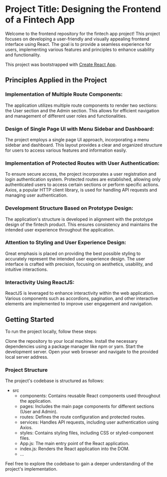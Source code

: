 # Project Title: Designing the Frontend of a Fintech App

Welcome to the frontend repository for the fintech app project! This project focuses on developing a user-friendly and visually appealing frontend interface using React. The goal is to provide a seamless experience for users, implementing various features and principles to enhance usability and functionality.

This project was bootstrapped with [Create React App](https://github.com/facebook/create-react-app).

## Principles Applied in the Project

### Implementation of Multiple Route Components: 
The application utilizes multiple route components to render two sections: the User section and the Admin section. This allows for efficient navigation and management of different user roles and functionalities.

### Design of Single Page UI with Menu Sidebar and Dashboard:
 The project employs a single page UI approach, incorporating a menu sidebar and dashboard. This layout provides a clear and organized structure for users to access various features and information easily.

### Implementation of Protected Routes with User Authentication:
 To ensure secure access, the project incorporates a user registration and login authentication system. Protected routes are established, allowing only authenticated users to access certain sections or perform specific actions. Axios, a popular HTTP client library, is used for handling API requests and managing user authentication.

### Development Structure Based on Prototype Design:
 The application's structure is developed in alignment with the prototype design of the fintech product. This ensures consistency and maintains the intended user experience throughout the application.

### Attention to Styling and User Experience Design: 
Great emphasis is placed on providing the best possible styling to accurately represent the intended user experience design. The user interface is crafted with precision, focusing on aesthetics, usability, and intuitive interactions.

### Interactivity Using ReactJS: 
ReactJS is leveraged to enhance interactivity within the web application. Various components such as accordions, pagination, and other interactive elements are implemented to improve user engagement and navigation.

## Getting Started
To run the project locally, follow these steps:

Clone the repository to your local machine.
Install the necessary dependencies using a package manager like npm or yarn.
Start the development server.
Open your web browser and navigate to the provided local server address.


### Project Structure
The project's codebase is structured as follows:

- src
  - components: Contains reusable React components used throughout the application.
  - pages: Includes the main page components for different sections (User and Admin).
  - routes: Defines the route configuration and protected routes.
  - services: Handles API requests, including user authentication using Axios.
  - styles: Contains styling files, including CSS or styled-component files.
  - App.js: The main entry point of the React application.
  - index.js: Renders the React application into the DOM.
  - ...

Feel free to explore the codebase to gain a deeper understanding of the project's implementation.
